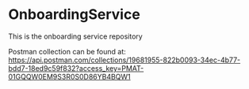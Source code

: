 # OnboardingService

This is the onboarding service repository

Postman collection can be found at:
https://api.postman.com/collections/19681955-822b0093-34ec-4b77-bdd7-18ed9c59f832?access_key=PMAT-01GQQW0EM9S3R0S0D86YB4BQW1
